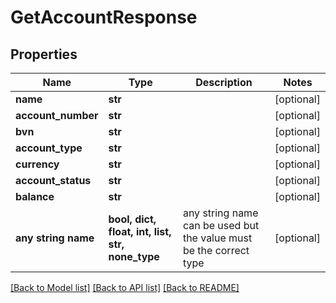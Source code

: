 # GetAccountResponse


## Properties
Name | Type | Description | Notes
------------ | ------------- | ------------- | -------------
**name** | **str** |  | [optional] 
**account_number** | **str** |  | [optional] 
**bvn** | **str** |  | [optional] 
**account_type** | **str** |  | [optional] 
**currency** | **str** |  | [optional] 
**account_status** | **str** |  | [optional] 
**balance** | **str** |  | [optional] 
**any string name** | **bool, dict, float, int, list, str, none_type** | any string name can be used but the value must be the correct type | [optional]

[[Back to Model list]](../README.md#documentation-for-models) [[Back to API list]](../README.md#documentation-for-api-endpoints) [[Back to README]](../README.md)


